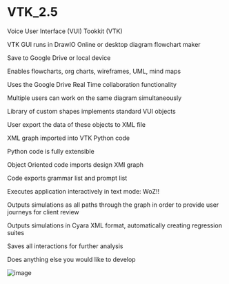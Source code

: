 # VTK_2.5

Voice User Interface (VUI) Tookkit (VTK)

VTK GUI runs in DrawIO Online or desktop diagram flowchart maker

Save to Google Drive or local device 

Enables flowcharts, org charts, wireframes, UML, mind maps 

Uses the Google Drive Real Time collaboration functionality

Multiple users can work on the same diagram simultaneously

Library of custom shapes implements standard VUI objects

User export the data of these objects to XML file

XML graph imported into VTK Python code

Python code is fully extensible

Object Oriented code imports design XMl graph

Code exports grammar list and prompt list

Executes application interactively in text mode: WoZ!!

Outputs simulations as all paths through the graph in order to provide user journeys for client review

Outputs simulations in Cyara XML format, automatically creating regression suites

Saves all interactions for further analysis

Does anything else you would like to develop

![image](https://user-images.githubusercontent.com/4125959/131185869-f63c274a-be72-4926-8f0f-0f366115f01e.png)


